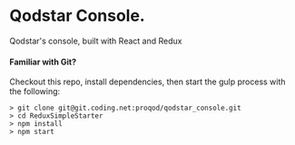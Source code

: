 # Qodstar Console.

Qodstar's console, built with React and Redux


#### Familiar with Git?
Checkout this repo, install dependencies, then start the gulp process with the following:

```
> git clone git@git.coding.net:proqod/qodstar_console.git
> cd ReduxSimpleStarter
> npm install
> npm start
```
